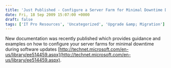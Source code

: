 ```yaml
---
title: 'Just Published - Configure a Server Farm for Minimal Downtime During Software Updates'
date: Fri, 18 Sep 2009 15:07:00 +0000
draft: false
tags: ['IT Pro Resources', 'Uncategorized', 'Upgrade &amp; Migration']
---
```


New documentation was recently published which provides guidance and examples on how to configure your server farms for minimal downtime during software updates [http://technet.microsoft.com/en-us/library/ee514459.aspx](http://technet.microsoft.com/en-us/library/ee514459.aspx).